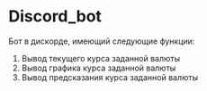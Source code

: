 # Discord_bot
Бот в дискорде, имеющий следующие функции:
1) Вывод текущего курса заданной валюты
2) Вывод графика курса заданной валюты
3) Вывод предсказания курса заданной валюты
